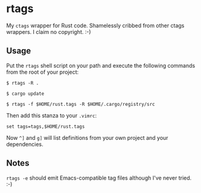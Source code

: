 # rtags

My `ctags` wrapper for Rust code. Shamelessly cribbed from other ctags wrappers.
I claim no copyright. :-)

## Usage

Put the `rtags` shell script on your path and execute the following commands
from the root of your project:

    $ rtags -R .

    $ cargo update

    $ rtags -f $HOME/rust.tags -R $HOME/.cargo/registry/src

Then add this stanza to your `.vimrc`:

    set tags=tags,$HOME/rust.tags

Now `^]` and `g]` will list definitions from your own project and your
dependencies.

## Notes

`rtags -e` should emit Emacs-compatible tag files although I've never tried. :-)
